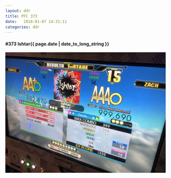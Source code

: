 ```yaml
---
layout: ddr
title: PFC 373
date:   2018-01-07 14:31:11
categories: ddr
---
```


#### **#373** Ishtar<span class="pull-right">{{ page.date | date_to_long_string }}</span>
![](/images/pfc/373_Ishtar.jpg)

